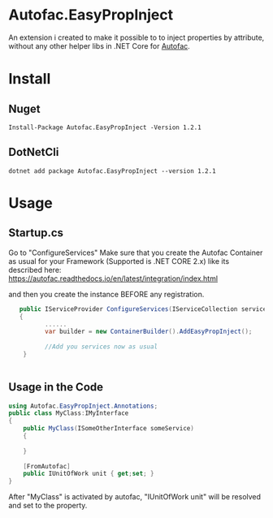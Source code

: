 # Autofac.EasyPropInject
An extension i created to make it possible to to  inject properties by attribute, without any other helper libs in  .NET Core for [Autofac](https://github.com/autofac/Autofac).


# Install
## Nuget
`Install-Package Autofac.EasyPropInject -Version 1.2.1`
## DotNetCli
`dotnet add package Autofac.EasyPropInject --version 1.2.1`


# Usage
## Startup.cs
Go to  "ConfigureServices"
Make sure that you create the Autofac Container as usual for your Framework (Supported is .NET CORE 2.x) like its described here:
https://autofac.readthedocs.io/en/latest/integration/index.html


and then you create the instance BEFORE any registration.
```c#
   public IServiceProvider ConfigureServices(IServiceCollection services)
   {
          ......
          var builder = new ContainerBuilder().AddEasyPropInject();
          
          //Add you services now as usual 
    }
    
```

## Usage in the Code
```c#
using Autofac.EasyPropInject.Annotations;
public class MyClass:IMyInterface 
{ 
    public MyClass(ISomeOtherInterface someService) 
    { 
      
    }
    
    [FromAutofac]
    public IUnitOfWork unit { get;set; }
}
```
After "MyClass" is  activated by autofac,  "IUnitOfWork unit" will be resolved and set to the property.
